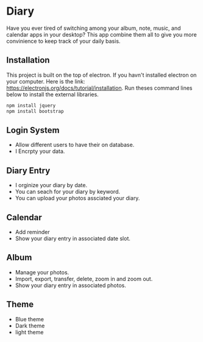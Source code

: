 # Diary
Have you ever tired of switching among your album, note, music, and calendar apps in your desktop? This app combine them all to give you more convinience to keep track of your daily basis. 

## Installation
This project is built on the top of electron. If you havn't installed electron on your computer. Here is the link: https://electronjs.org/docs/tutorial/installation. Run theses command lines below to install the external libraries.

```bash
npm install jquery
npm install bootstrap
```

## Login System
* Allow different users to have their on database.
* I Encrpty your data.

## Diary Entry
* I orginize your diary by date.
* You can seach for your diary by keyword.
* You can upload your photos assciated your diary.

## Calendar
* Add reminder
* Show your diary entry in associated date slot.

## Album
* Manage your photos.
* Import, export, transfer, delete, zoom in and zoom out.
* Show your diary entry in associated photos.

## Theme
* Blue theme
* Dark theme
* light theme


